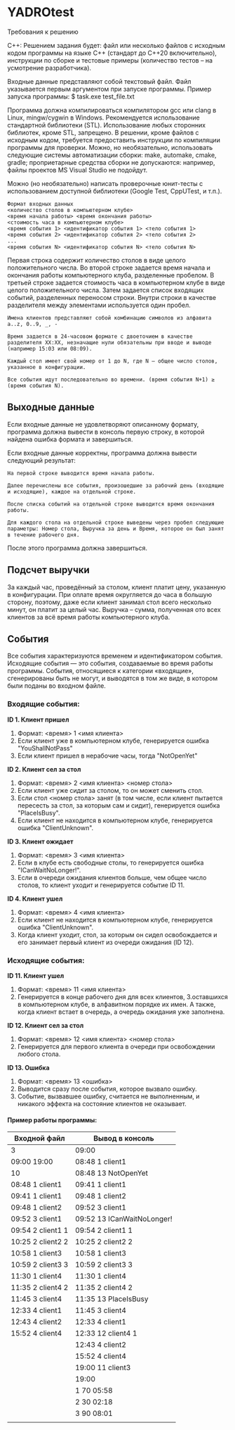 # YADROtest

Требования к решению

C++:
Решением задания будет: файл или несколько файлов с исходным кодом программы на языке C++ (стандарт до C++20 включительно), инструкции по сборке и тестовые примеры (количество тестов – на усмотрение разработчика). 

Входные данные представляют собой текстовый файл. Файл указывается первым аргументом при запуске программы. Пример запуска программы: 
$ task.exe test_file.txt

Программа должна компилироваться компилятором gcc или clang в Linux, mingw/cygwin в Windows. Рекомендуется использование стандартной библиотеки (STL). Использование любых сторонних библиотек, кроме STL, запрещено. В решении, кроме файлов с исходным кодом, требуется предоставить инструкции по компиляции программы для проверки. Можно, но необязательно, использовать следующие системы автоматизации сборки: make, automake, cmake, gradle; проприетарные средства сборки не допускаются: например, файлы проектов MS Visual Studio не подойдут.

Можно (но необязательно) написать проверочные юнит-тесты с использованием доступной библиотеки (Google Test, CppUTest, и т.п.).
~~~
Формат входных данных
<количество столов в компьютерном клубе>
<время начала работы> <время окончания работы>
<стоимость часа в компьютерном клубе>
<время события 1> <идентификатор события 1> <тело события 1>
<время события 2> <идентификатор события 2> <тело события 2>
...
<время события N> <идентификатор события N> <тело события N>
~~~
Первая строка содержит количество столов в виде целого положительного числа.
Во второй строке задается время начала и окончания работы компьютерного клуба, разделенные пробелом.
В третьей строке задается стоимость часа в компьютерном клубе в виде целого положительного числа.
Затем задается список входящих событий, разделенных переносом строки. Внутри строки в качестве разделителя между элементами используется один пробел.
~~~
Имена клиентов представляют собой комбинацию символов из алфавита a..z, 0..9, _, -
~~~
~~~
Время задается в 24-часовом формате с двоеточием в качестве разделителя XX:XX, незначащие нули обязательны при вводе и выводе (например 15:03 или 08:09).
~~~
~~~
Каждый стол имеет свой номер от 1 до N, где N – общее число столов, указанное в конфигурации.
~~~
~~~
Все события идут последовательно во времени. (время события N+1) ≥ (время события N).
~~~
## Выходные данные
Если входные данные не удовлетворяют описанному формату, программа должна вывести в консоль первую строку, в которой найдена ошибка формата и завершиться.

Если входные данные корректны, программа должна вывести следующий результат:
~~~
На первой строке выводится время начала работы.
~~~
~~~
Далее перечислены все события, произошедшие за рабочий день (входящие и исходящие), каждое на отдельной строке.
~~~
~~~
После списка событий на отдельной строке выводится время окончания работы.
~~~
~~~
Для каждого стола на отдельной строке выведены через пробел следующие параметры: Номер стола, Выручка за день и Время, которое он был занят в течение рабочего дня.
~~~
После этого программа должна завершиться.

## Подсчет выручки
За каждый час, проведённый за столом, клиент платит цену, указанную в конфигурации. При оплате время округляется до часа в большую сторону, поэтому, даже если клиент занимал стол всего несколько минут, он платит за целый час. Выручка – сумма, полученная ото всех клиентов за всё время работы компьютерного клуба.

## События
Все события характеризуются временем и идентификатором события. Исходящие события — это события, создаваемые во время работы программы. События, относящиеся к категории «входящие», сгенерированы быть не могут, и выводятся в том же виде, в котором были поданы во входном файле.

### Входящие события:

**ID 1. Клиент пришел**
1. Формат: <время> 1 <имя клиента>
2. Если клиент уже в компьютерном клубе, генерируется ошибка "YouShallNotPass"
3. Если клиент пришел в нерабочие часы, тогда "NotOpenYet"

**ID 2. Клиент сел за стол**
1. Формат: <время> 2 <имя клиента> <номер стола>
2. Если клиент уже сидит за столом, то он может сменить стол.
3. Если стол <номер стола> занят (в том числе, если клиент пытается пересесть за стол, за которым сам и сидит), генерируется ошибка "PlaceIsBusy".
4. Если клиент не находится в компьютерном клубе, генерируется ошибка "ClientUnknown".

**ID 3. Клиент ожидает**
1. Формат: <время> 3 <имя клиента>
2. Если в клубе есть свободные столы, то генерируется ошибка "ICanWaitNoLonger!".
3. Если в очереди ожидания клиентов больше, чем общее число столов, то клиент уходит и генерируется событие ID 11.

**ID 4. Клиент ушел**
1. Формат: <время> 4 <имя клиента>
2. Если клиент не находится в компьютерном клубе, генерируется ошибка "ClientUnknown".
3. Когда клиент уходит, стол, за которым он сидел освобождается и его занимает первый клиент из очереди ожидания (ID 12).

### Исходящие события:

**ID 11. Клиент ушел**
1. Формат: <время> 11 <имя клиента>
2. Генерируется в конце рабочего дня для всех клиентов, 3.оставшихся в компьютерном клубе, в алфавитном порядке их имен. А также, когда клиент встает в очередь, а очередь ожидания уже заполнена.

**ID 12. Клиент сел за стол** 
1. Формат: <время> 12 <имя клиента> <номер стола>
2. Генерируется для первого клиента в очереди при освобождении любого стола.

**ID 13. Ошибка**
1. Формат: <время> 13 <ошибка>
2. Выводится сразу после события, которое вызвало ошибку.
3. Событие, вызвавшее ошибку, считается не выполненным, и никакого эффекта на состояние клиентов не оказывает.

#### Пример работы программы:

|Входной файл                   |Вывод в консоль                |
|-------------------------------|-------------------------------|
|3                              |09:00                          |
|09:00 19:00                    |08:48 1 client1                |
|10                             |08:48 13 NotOpenYet            |
|08:48 1 client1                |09:41 1 client1                |
|09:41 1 client1                |09:48 1 client2                |
|09:48 1 client2                |09:52 3 client1                |
|09:52 3 client1                |09:52 13 ICanWaitNoLonger!     |
|09:54 2 client1 1              |09:54 2 client1 1              |
|10:25 2 client2 2              |10:25 2 client2 2              |
|10:58 1 client3                |10:58 1 client3                |
|10:59 2 client3 3              |10:59 2 client3 3              |
|11:30 1 client4                |11:30 1 client4                |
|11:35 2 client4 2              |11:35 2 client4 2              |
|11:45 3 client4                |11:35 13 PlaceIsBusy           |
|12:33 4 client1                |11:45 3 client4                |
|12:43 4 client2                |12:33 4 client1                |
|15:52 4 client4                |12:33 12 client4 1             |
|                               |12:43 4 client2                |
|                               |15:52 4 client4                |
|                               |19:00 11 client3               |
|                               |19:00                          |
|                               |1 70 05:58                     |
|                               |2 30 02:18                     |
|                               |3 90 08:01                     |
|                               |                               




